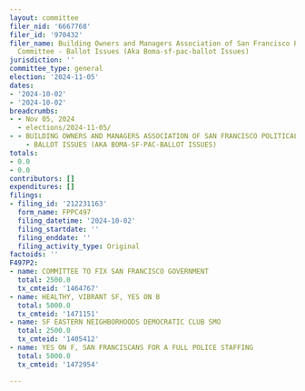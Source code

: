 ```yaml
---
layout: committee
filer_nid: '6667768'
filer_id: '970432'
filer_name: Building Owners and Managers Association of San Francisco Political Action
  Committee - Ballot Issues (Aka Boma-sf-pac-ballot Issues)
jurisdiction: ''
committee_type: general
election: '2024-11-05'
dates:
- '2024-10-02'
- '2024-10-02'
breadcrumbs:
- - Nov 05, 2024
  - elections/2024-11-05/
- - BUILDING OWNERS AND MANAGERS ASSOCIATION OF SAN FRANCISCO POLITICAL ACTION COMMITTEE
    - BALLOT ISSUES (AKA BOMA-SF-PAC-BALLOT ISSUES)
totals:
- 0.0
- 0.0
contributors: []
expenditures: []
filings:
- filing_id: '212231163'
  form_name: FPPC497
  filing_datetime: '2024-10-02'
  filing_startdate: ''
  filing_enddate: ''
  filing_activity_type: Original
factoids: ''
F497P2:
- name: COMMITTEE TO FIX SAN FRANCISCO GOVERNMENT
  total: 2500.0
  tx_cmteid: '1464767'
- name: HEALTHY, VIBRANT SF, YES ON B
  total: 5000.0
  tx_cmteid: '1471151'
- name: SF EASTERN NEIGHBORHOODS DEMOCRATIC CLUB SMO
  total: 2500.0
  tx_cmteid: '1405412'
- name: YES ON F, SAN FRANCISCANS FOR A FULL POLICE STAFFING
  total: 5000.0
  tx_cmteid: '1472954'

---
```


